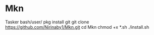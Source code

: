 # Mkn
Tasker
bash/user/
pkg install git 
git clone https://github.com/Nirinaby1/Mkn.git
cd Mkn
chmod +x *.sh
./install.sh
